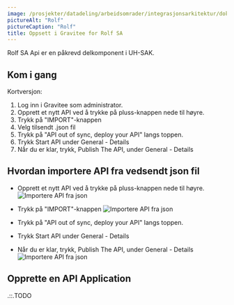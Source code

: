 ```yaml
---
image: /prosjekter/datadeling/arbeidsomrader/integrasjonsarkitektur/dokumentasjon/teknisk-plattform/figurer/rolf-picture.png
pictureAlt: "Rolf"
pictureCaption: "Rolf"
title: Oppsett i Gravitee for Rolf SA
---
```


Rolf SA Api er en påkrevd delkomponent i UH-SAK.

## Kom i gang

Kortversjon:

1. Log inn i Gravitee som administrator.
2. Opprett et nytt API ved å trykke på pluss-knappen nede til høyre.
3. Trykk på "IMPORT"-knappen
4. Velg tilsendt .json fil
5. Trykk på "API out of sync, deploy your API" langs toppen.
6. Trykk Start API under General - Details
7. Når du er klar, trykk, Publish The API, under General - Details


## Hvordan importere API fra vedsendt json fil

- Opprett et nytt API ved å trykke på pluss-knappen nede til høyre.
![Importere API fra json](/datadeling/img/rolf-new-api_arrow.png)


- Trykk på "IMPORT"-knappen
![Importere API fra json](/datadeling/img/rolf-import-api_arrow.png)

- Trykk på "API out of sync, deploy your API" langs toppen.
- Trykk Start API under General - Details
- Når du er klar, trykk, Publish The API, under General - Details
![Importere API fra json](/datadeling/img/rolf-start-api_arrow.png)

## Opprette en API Application

.::.TODO
